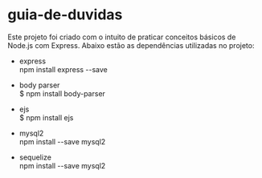 # guia-de-duvidas

Este projeto foi criado com o intuito de praticar conceitos básicos de Node.js com Express. Abaixo estão as dependências utilizadas no projeto:

- express <br/>
npm install express --save

- body parser <br/>
$ npm install body-parser

- ejs <br/>
$ npm install ejs

- mysql2 <br/>
npm install --save mysql2

- sequelize <br/>
npm install --save mysql2
